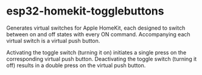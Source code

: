 # esp32-homekit-togglebuttons

Generates virtual switches for Apple HomeKit, each designed to switch between on and off states with every ON command. Accompanying each virtual switch is a virtual push button.

Activating the toggle switch (turning it on) initiates a single press on the corresponding virtual push button. Deactivating the toggle switch (turning it off) results in a double press on the virtual push button.

